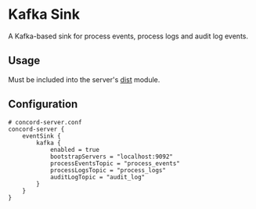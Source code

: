 # Kafka Sink

A Kafka-based sink for process events, process logs and audit log events.

## Usage

Must be included into the server's [dist](../../dist) module.

## Configuration

```
# concord-server.conf
concord-server {
    eventSink {
        kafka {
            enabled = true
            bootstrapServers = "localhost:9092"
            processEventsTopic = "process_events"
            processLogsTopic = "process_logs"
            auditLogTopic = "audit_log"
        }
    }
}
```